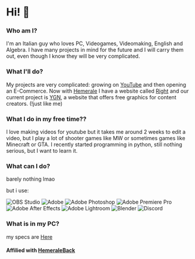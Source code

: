 # Hi! 👋

### Who am I?
I'm an Italian guy who loves PC, Videogames, Videomaking, English and Algebra. 
I have many projects in mind for the future and I will carry them out, even though I know they will be very complicated.

### What I'll do?
My projects are very complicated: growing on [YouTube](https://www.youtube.com/channel/UCaefFN_EohqhaHQKBqLc9oA) and then opening an E-Commerce.
Now with [Hemerale](https://github.com/hemeraleback) I have a website called [Right](https://rightofficial.github.io/)
and our current project is [YGN](https://rightofficial.000webhostapp.com/YGN/YGN.html), a website that offers free graphics for content creators. (!just like me)

### What I do in my free time??
I love making videos for youtube but it takes me around 2 weeks to edit a video,
but I play a lot of shooter games like MW or sometimes games like Minecraft or GTA.
I recently started programming in python, still nothing serious, but I want to learn it.

### What can I do? 
barely nothing lmao

but i use:

![OBS Studio](https://img.shields.io/static/v1?style=for-the-badge&message=OBS+Studio&color=302E31&logo=OBS+Studio&logoColor=FFFFFF&label=)
![Adobe](https://img.shields.io/static/v1?style=for-the-badge&message=Adobe&color=FF0000&logo=Adobe&logoColor=FFFFFF&label=)
![Adobe Photoshop](https://img.shields.io/static/v1?style=for-the-badge&message=Adobe+Photoshop&color=31A8FF&logo=Adobe+Photoshop&logoColor=FFFFFF&label=)
![Adobe Premiere Pro](https://img.shields.io/static/v1?style=for-the-badge&message=Adobe+Premiere+Pro&color=9999FF&logo=Adobe+Premiere+Pro&logoColor=FFFFFF&label=)
![Adobe After Effects](https://img.shields.io/static/v1?style=for-the-badge&message=Adobe+After+Effects&color=9999FF&logo=Adobe+After+Effects&logoColor=FFFFFF&label=)
![Adobe Lightroom](https://img.shields.io/static/v1?style=for-the-badge&message=Adobe+Lightroom&color=31A8FF&logo=Adobe+Lightroom&logoColor=FFFFFF&label=)
![Blender](https://img.shields.io/static/v1?style=for-the-badge&message=Blender&color=F5792A&logo=Blender&logoColor=FFFFFF&label=)
![Discord](https://img.shields.io/static/v1?style=for-the-badge&message=Discord&color=5865F2&logo=Discord&logoColor=FFFFFF&label=)



### What is in my PC?
my specs are [Here](https://m4croxx.github.io/)
#### Affilied with [HemeraleBack](https://github.com/hemeraleback)
